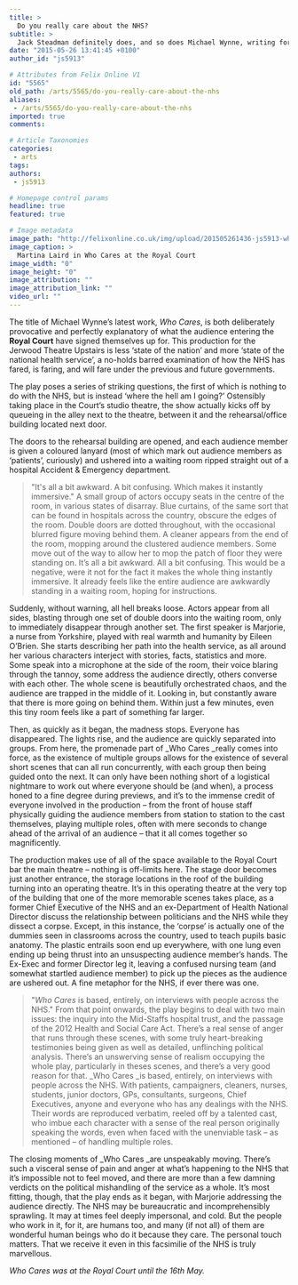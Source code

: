```yaml
---
title: >
  Do you really care about the NHS?
subtitle: >
  Jack Steadman definitely does, and so does Michael Wynne, writing for the Royal Court.
date: "2015-05-26 13:41:45 +0100"
author_id: "js5913"

# Attributes from Felix Online V1
id: "5565"
old_path: /arts/5565/do-you-really-care-about-the-nhs
aliases:
 - /arts/5565/do-you-really-care-about-the-nhs
imported: true
comments:

# Article Taxonomies
categories:
 - arts
tags:
authors:
 - js5913

# Homepage control params
headline: true
featured: true

# Image metadata
image_path: "http://felixonline.co.uk/img/upload/201505261436-js5913-who-cares.jpg"
image_caption: >
  Martina Laird in Who Cares at the Royal Court
image_width: "0"
image_height: "0"
image_attribution: ""
image_attribution_link: ""
video_url: ""
---
```


The title of Michael Wynne’s latest work, _Who Cares_, is both deliberately provocative and perfectly explanatory of what the audience entering the __Royal Court__ have signed themselves up for. This production for the Jerwood Theatre Upstairs is less ‘state of the nation’ and more ‘state of the national health service’, a no-holds barred examination of how the NHS has fared, is faring, and will fare under the previous and future governments.

The play poses a series of striking questions, the first of which is nothing to do with the NHS, but is instead ‘where the hell am I going?’ Ostensibly taking place in the Court’s studio theatre, the show actually kicks off by queueing in the alley next to the theatre, between it and the rehearsal/office building located next door.

The doors to the rehearsal building are opened, and each audience member is given a coloured lanyard (most of which mark out audience members as ‘patients’, curiously) and ushered into a waiting room ripped straight out of a hospital Accident & Emergency department.
> "It's all a bit awkward. A bit confusing. Which makes it instantly immersive."
A small group of actors occupy seats in the centre of the room, in various states of disarray. Blue curtains, of the same sort that can be found in hospitals across the country, obscure the edges of the room. Double doors are dotted throughout, with the occasional blurred figure moving behind them. A cleaner appears from the end of the room, mopping around the clustered audience members. Some move out of the way to allow her to mop the patch of floor they were standing on. It’s all a bit awkward. All a bit confusing. This would be a negative, were it not for the fact it makes the whole thing instantly immersive. It already feels like the entire audience are awkwardly standing in a waiting room, hoping for instructions.

Suddenly, without warning, all hell breaks loose. Actors appear from all sides, blasting through one set of double doors into the waiting room, only to immediately disappear through another set. The first speaker is Marjorie, a nurse from Yorkshire, played with real warmth and humanity by Eileen O’Brien. She starts describing her path into the health service, as all around her various characters interject with stories, facts, statistics and more. Some speak into a microphone at the side of the room, their voice blaring through the tannoy, some address the audience directly, others converse with each other. The whole scene is beautifully orchestrated chaos, and the audience are trapped in the middle of it. Looking in, but constantly aware that there is more going on behind them. Within just a few minutes, even this tiny room feels like a part of something far larger.

Then, as quickly as it began, the madness stops. Everyone has disappeared. The lights rise, and the audience are quickly separated into groups. From here, the promenade part of _Who Cares _really comes into force, as the existence of multiple groups allows for the existence of several short scenes that can all run concurrently, with each group then being guided onto the next. It can only have been nothing short of a logistical nightmare to work out where everyone should be (and when), a process honed to a fine degree during previews, and it’s to the immense credit of everyone involved in the production – from the front of house staff physically guiding the audience members from station to station to the cast themselves, playing multiple roles, often with mere seconds to change ahead of the arrival of an audience – that it all comes together so magnificently.

The production makes use of all of the space available to the Royal Court bar the main theatre – nothing is off-limits here. The stage door becomes just another entrance, the storage locations in the roof of the building turning into an operating theatre. It’s in this operating theatre at the very top of the building that one of the more memorable scenes takes place, as a former Chief Executive of the NHS and an ex-Department of Health National Director discuss the relationship between politicians and the NHS while they dissect a corpse. Except, in this instance, the ‘corpse’ is actually one of the dummies seen in classrooms across the country, used to teach pupils basic anatomy. The plastic entrails soon end up everywhere, with one lung even ending up being thrust into an unsuspecting audience member’s hands. The Ex-Exec and former Director leg it, leaving a confused nursing team (and somewhat startled audience member) to pick up the pieces as the audience are ushered out. A fine metaphor for the NHS, if ever there was one.
> "_Who Cares_ is based, entirely, on interviews with people across the NHS."
From that point onwards, the play begins to deal with two main issues: the inquiry into the Mid-Staffs hospital trust, and the passage of the 2012 Health and Social Care Act. There’s a real sense of anger that runs through these scenes, with some truly heart-breaking testimonies being given as well as detailed, unflinching political analysis. There’s an unswerving sense of realism occupying the whole play, particularly in theses scenes, and there’s a very good reason for that. _Who Cares _is based, entirely, on interviews with people across the NHS. With patients, campaigners, cleaners, nurses, students, junior doctors, GPs, consultants, surgeons, Chief Executives, anyone and everyone who has any dealings with the NHS. Their words are reproduced verbatim, reeled off by a talented cast, who imbue each character with a sense of the real person originally speaking the words, even when faced with the unenviable task – as mentioned – of handling multiple roles.

The closing moments of _Who Cares _are unspeakably moving. There’s such a visceral sense of pain and anger at what’s happening to the NHS that it’s impossible not to feel moved, and there are more than a few damning verdicts on the political mishandling of the service as a whole. It’s most fitting, though, that the play ends as it began, with Marjorie addressing the audience directly. The NHS may be bureaucratic and incomprehensibly sprawling. It may at times feel deeply impersonal, and cold. But the people who work in it, for it, are humans too, and many (if not all) of them are wonderful human beings who do it because they care. The personal touch matters. That we receive it even in this facsimilie of the NHS is truly marvellous.

_Who Cares was at the Royal Court until the 16th May._
